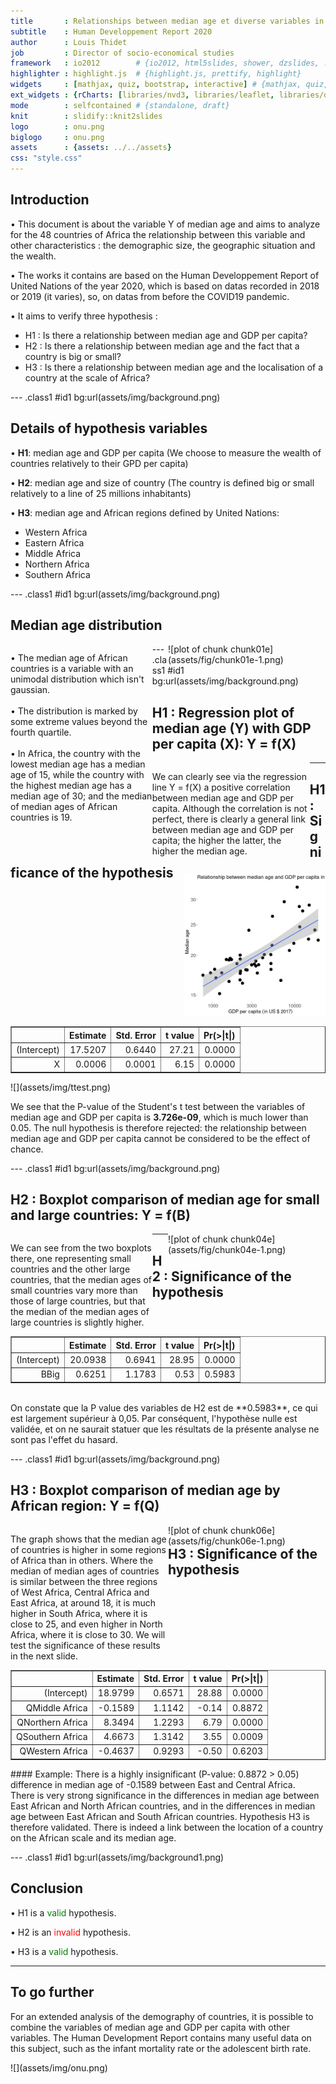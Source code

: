 ```yaml
---
title       : Relationships between median age et diverse variables in Africa
subtitle    : Human Developpement Report 2020
author      : Louis Thidet
job         : Director of socio-economical studies
framework   : io2012        # {io2012, html5slides, shower, dzslides, ...}
highlighter : highlight.js  # {highlight.js, prettify, highlight}
widgets     : [mathjax, quiz, bootstrap, interactive] # {mathjax, quiz, bootstrap}
ext_widgets : {rCharts: [libraries/nvd3, libraries/leaflet, libraries/dygraphs]}
mode        : selfcontained # {standalone, draft}
knit        : slidify::knit2slides
logo        : onu.png
biglogo     : onu.png
assets      : {assets: ../../assets}
css: "style.css"
---
```


<style type="text/css">
body {background:grey transparent;
}
</style>



## Introduction

• This document is about the variable Y of median age and aims to analyze for the 48 countries of Africa the relationship between this variable and other characteristics : the demographic size, the geographic situation and the wealth.

• The works it contains are based on the Human Developpement Report of United Nations of the year 2020, which is based on datas recorded in 2018 or 2019 (it varies), so, on datas from before the COVID19 pandemic.

• It aims to verify three hypothesis :
- H1 : Is there a relationship between median age and GDP per capita?
- H2 : Is there a relationship between median age and the fact that a country is big or small? 
- H3 : Is there a relationship between median age and the localisation of a country at the scale of Africa?

--- .class1 #id1 bg:url(assets/img/background.png)

## Details of hypothesis variables

• **H1**: median age and GDP per capita (We choose to measure the wealth of countries relatively to their GPD per capita)

• **H2**: median age and size of country (The country is defined big or small relatively to a line of 25 millions inhabitants)

• **H3**: median age and African regions defined by United Nations:
- Western Africa
- Eastern Africa
- Middle Africa
- Northern Africa
- Southern Africa

--- .class1 #id1 bg:url(assets/img/background.png)

## Median age distribution



<div class='left' style='float:left;width:45%'>
 <p class="black"> • The median age of African countries is a variable with an unimodal distribution which isn't gaussian.
 <br>
 <br>
  • The distribution is marked by some extreme values beyond the fourth quartile.
  <br>
 <br>
 • In Africa, the country with the lowest median age has a median age of 15, while the country with the highest median age has a median age of 30; and the median of median ages of African countries is 19.

</p>
</div>
  <div class='right' style='float:right;width:50%'>
![plot of chunk chunk01e](assets/fig/chunk01e-1.png)
</div>


--- .class1 #id1 bg:url(assets/img/background.png)

## H1 : Regression plot of median age (Y) with GDP per capita (X): Y = f(X)

<div class='left' style='float:left;width:50%'>
 <p class="black">
 We can clearly see via the regression line Y = f(X) a positive correlation between median age and GDP per capita. Although the correlation is not perfect, there is clearly a general link between median age and GDP per capita; the higher the latter, the higher the median age.
</p>
</div>
  <div class='right' style='float:right;width:45%'>
 <p class="black">
 
![plot of chunk chunk02e](assets/fig/chunk02e-1.png)
</p>
</div>

---

## H1 : Significance of the hypothesis
<!-- html table generated in R 3.6.3 by xtable 1.8-4 package -->
<!-- Fri Apr 15 22:24:24 2022 -->
<table border=1>
<tr> <th>  </th> <th> Estimate </th> <th> Std. Error </th> <th> t value </th> <th> Pr(&gt;|t|) </th>  </tr>
  <tr> <td align="right"> (Intercept) </td> <td align="right"> 17.5207 </td> <td align="right"> 0.6440 </td> <td align="right"> 27.21 </td> <td align="right"> 0.0000 </td> </tr>
  <tr> <td align="right"> X </td> <td align="right"> 0.0006 </td> <td align="right"> 0.0001 </td> <td align="right"> 6.15 </td> <td align="right"> 0.0000 </td> </tr>
   </table>

 <p width="60%"> ![](assets/img/ttest.png) </p>

We see that the P-value of the Student's t test between the variables of median age and GDP per capita is **3.726e-09**, which is much lower than 0.05. The null hypothesis is therefore rejected: the relationship between median age and GDP per capita cannot be considered to be the effect of chance. 


--- .class1 #id1 bg:url(assets/img/background.png)

## H2 : Boxplot comparison of median age for small and large countries: Y = f(B)

<div class='left' style='float:left;width:45%'>
 <p class="black"> We can see from the two boxplots there, one representing small countries and the other large countries, that the median ages of small countries vary more than those of large countries, but that the median of the median ages of large countries is slightly higher.
</p>
</div>
  <div class='right' style='float:right;width:50%'>
![plot of chunk chunk04e](assets/fig/chunk04e-1.png)
</div>

---

## H2 : Significance of the hypothesis
<!-- html table generated in R 3.6.3 by xtable 1.8-4 package -->
<!-- Fri Apr 15 22:24:24 2022 -->
<table border=1>
<tr> <th>  </th> <th> Estimate </th> <th> Std. Error </th> <th> t value </th> <th> Pr(&gt;|t|) </th>  </tr>
  <tr> <td align="right"> (Intercept) </td> <td align="right"> 20.0938 </td> <td align="right"> 0.6941 </td> <td align="right"> 28.95 </td> <td align="right"> 0.0000 </td> </tr>
  <tr> <td align="right"> BBig </td> <td align="right"> 0.6251 </td> <td align="right"> 1.1783 </td> <td align="right"> 0.53 </td> <td align="right"> 0.5983 </td> </tr>
   </table>
<br>
On constate que la P value des variables de H2 est de **0.5983**, ce qui est largement supérieur à 0,05. Par conséquent, l'hypothèse nulle est validée, et on ne saurait statuer que les résultats de la présente analyse ne sont pas l'effet du hasard.

--- .class1 #id1 bg:url(assets/img/background.png)

## H3 : Boxplot comparison of median age by African region: Y = f(Q)

<div class='left' style='float:left;width:50%'>
 <p class="black"> The graph shows that the median age of countries is higher in some regions of Africa than in others. Where the median of median ages of countries is similar between the three regions of West Africa, Central Africa and East Africa, at around 18, it is much higher in South Africa, where it is close to 25, and even higher in North Africa, where it is close to 30. We will test the significance of these results in the next slide.
</p>
</div>
  <div class='right' style='float:right;width:50%'>
![plot of chunk chunk06e](assets/fig/chunk06e-1.png)
</div>

---

## H3 : Significance of the hypothesis

<!-- html table generated in R 3.6.3 by xtable 1.8-4 package -->
<!-- Fri Apr 15 22:24:24 2022 -->
<table border=1>
<tr> <th>  </th> <th> Estimate </th> <th> Std. Error </th> <th> t value </th> <th> Pr(&gt;|t|) </th>  </tr>
  <tr> <td align="right"> (Intercept) </td> <td align="right"> 18.9799 </td> <td align="right"> 0.6571 </td> <td align="right"> 28.88 </td> <td align="right"> 0.0000 </td> </tr>
  <tr> <td align="right"> QMiddle Africa </td> <td align="right"> -0.1589 </td> <td align="right"> 1.1142 </td> <td align="right"> -0.14 </td> <td align="right"> 0.8872 </td> </tr>
  <tr> <td align="right"> QNorthern Africa </td> <td align="right"> 8.3494 </td> <td align="right"> 1.2293 </td> <td align="right"> 6.79 </td> <td align="right"> 0.0000 </td> </tr>
  <tr> <td align="right"> QSouthern Africa </td> <td align="right"> 4.6673 </td> <td align="right"> 1.3142 </td> <td align="right"> 3.55 </td> <td align="right"> 0.0009 </td> </tr>
  <tr> <td align="right"> QWestern Africa </td> <td align="right"> -0.4637 </td> <td align="right"> 0.9293 </td> <td align="right"> -0.50 </td> <td align="right"> 0.6203 </td> </tr>
   </table>
#### Example: There is a highly insignificant (P-value: 0.8872 > 0.05) difference in median age of -0.1589 between East and Central Africa.
<br>
There is very strong significance in the differences in median age between East African and North African countries, and in the differences in median age between East African and South African countries. Hypothesis H3 is therefore validated. There is indeed a link between the location of a country on the African scale and its median age.

--- .class1 #id1 bg:url(assets/img/background1.png)

## Conclusion 

• H1 is a <span style="color:green">valid</span> hypothesis.

• H2 is an <span style="color:red">invalid</span> hypothesis.

• H3 is a <span style="color:green">valid</span> hypothesis.

---

## To go further

For an extended analysis of the demography of countries, it is possible to combine the variables of median age and GDP per capita with other variables. The Human Development Report contains many useful data on this subject, such as the infant mortality rate or the adolescent birth rate.

 <p width="60%"> ![](assets/img/onu.png) </p>
